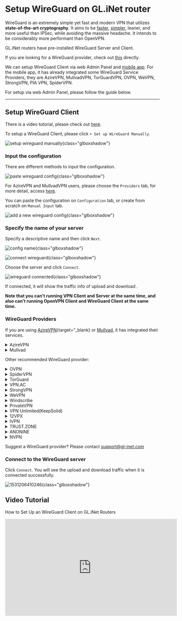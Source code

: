# Setup WireGuard on GL.iNet router

WireGuard is an extremely simple yet fast and modern VPN that utilizes **state-of-the-art cryptography**. It aims to be [faster](https://www.wireguard.com/performance/), [simpler](https://www.wireguard.com/quickstart/), leaner, and more useful than IPSec, while avoiding the massive headache. It intends to be considerably more performant than OpenVPN. 

GL.iNet routers have pre-installed WireGuard Server and Client.

If you are looking for a WireGuard provider, check out [this](#wireguard-providers) directly.

We can setup WireGuard Client via web Admin Panel and [mobile app](../mobile_app). For the mobile app, it has already integrated some WireGuard Service Providers, they are AzireVPN, MullvadVPN, TorGuardVPN, OVPN, WeVPN, StrongVPN, PIA VPN, SpiderVPN.

For setup via web Admin Panel, please follow the guide below.

---

## Setup WireGuard Client 

There is a video tutorial, please check out [here](#video-tutorial).

To setup a WireGuard Client, please click `+ Set up WireGuard Manually`.

![setup wireguard manually](https://static.gl-inet.com/docs/en/3/tutorials/wireguard_client/setup_wireguard_manually.png){class="glboxshadow"}

### Input the configuration

There are different methods to input the configuration.

![paste wireguard config](https://static.gl-inet.com/docs/en/3/tutorials/wireguard_client/paste_wireguard_config.png){class="glboxshadow"}

For AzireVPN and MullvadVPN users, please choose the `Providers` tab, for more detail, access [here](#wireguard-providers).

You can paste the configuration on `Configuration` tab, or create from scratch on `Manual Input` tab.

![add a new wireguard config](https://static.gl-inet.com/docs/en/3/tutorials/wireguard_client/add_a_new_wireguard_config.png){class="glboxshadow"}

### Specify the name of your server

Specify a descriptive name and then click `Next`.

![config name](https://static.gl-inet.com/docs/en/3/tutorials/wireguard_client/input_config_name.png){class="glboxshadow"}

![connect wireguard](https://static.gl-inet.com/docs/en/3/tutorials/wireguard_client/wireguard_connect.png){class="glboxshadow"}

Choose the server and click `Connect`.

![wireguard connected](https://static.gl-inet.com/docs/en/3/tutorials/wireguard_client/wireguard_connected.png){class="glboxshadow"}

If connected, it will show the traffic info of upload and download .

**Note that you can't running VPN Client and Server at the same time, and also can't running OpenVPN Client and WireGuard Client at the same time.**

### WireGuard Providers

If you are using [AzireVPN](https://www.azirevpn.com/aff/9x7wisg4){target="_blank} or [Mullvad](https://mullvad.net/), it has integrated their services.

<details>
  <summary>AzireVPN</summary>
  <p>
    Select <a href="https://www.azirevpn.com/aff/9x7wisg4" target="_blank">AzireVPN</a> as the provider, enter your User Name and Password and then click `Next`.
  </p>
  <p>
    <img class="glboxshadow" src="https://static.gl-inet.com/docs/en/3/tutorials/wireguard_client/azirevpn/setup_azirevpn.png" alt="Configuraion" />
  </p>
  <p>It will take several minutes to get configs, please be patient.</p>
</details>

<details>
<summary>Mullvad</summary>
  <p>
    Select Mullvad as the provider, enter your Account Number and then click "Add" to finish the WireGuard Client setup.
  </p>
  <p>
    <img class="glboxshadow" src="https://static.gl-inet.com/docs/en/3/tutorials/wireguard_client/mullvadvpn/setup_mullvadvpn.png" alt="Configuraion" />
  </p>
  <p>
    It will take several minutes to get configs, please be patient.
  </p>
</details>

Other recommended WireGuard provider:

<details>
  <summary>OVPN</summary>
  <p>
    <a href="https://www.ovpn.com/en?ref=glinet" target="_blank">Office Website</a>
  </p>
  <ol type="1">
    <li>
      <p>
        Login <a href="https://www.ovpn.com/en?ref=glinet" target="_blank">www.ovpn.com</a>, find the menu below to get WireGuard configuration files.
      </p>
      <p>
        <img class="glboxshadow" alt="" src="https://static.gl-inet.com/docs/en/3/tutorials/wireguard_client/ovpn/get_wireguard_configuration_files.jpg"/>
      </p>
    </li>
    <li>
      <p>Click Generate WireGuard keys, choose the server you wanted, then download the config.</p>
      <p>
        <img class="glboxshadow" alt="" src="https://static.gl-inet.com/docs/en/3/tutorials/wireguard_client/ovpn/download_wireguard_configuration_files.jpg"/>
      </p>
    </li>
    <li>
      <p>
        Open the config by text edit software, copy the content.
      </p>
      <p>
        The config may contain IPv6 content, as GL.iNet routers is not support IPv6 good enough, so please delete the IPv6 content. I have a example show below, the highlight content is the IPv6 content.
      </p>
      <p>
        <img class="glboxshadow" alt="remove wireguard ipv6 content" src="https://static.gl-inet.com/docs/en/3/tutorials/wireguard_client/ovpn/remove_wireguard_ipv6_content.jpg" />
      </p>
    </li>
    <li>
      <p>
        Login web Admin Panel, VPN --> WireGuard Client --> Set up WireGuard Manually
      </p>
      <p>
        <img class="glboxshadow" alt="setup wireguard manually" src="https://static.gl-inet.com/docs/en/3/tutorials/wireguard_client/setup_wireguard_manually.png" />
      </p>
    </li>
    <li>
      <p>
        Paste the configuration text to the Configuration windows. Click <b>Next</b>
      </p>
      <p>
        <img class="glboxshadow" alt="paste wireguard config" src="https://static.gl-inet.com/docs/en/3/tutorials/wireguard_client/add_a_new_wireguard_config.png" />
      </p>
    </li>
    <li>
      <p>
        Specify the name of your server and click <b>Add</b>
      </p>
      <p>
        <img class="glboxshadow" alt="input config name" src="https://static.gl-inet.com/docs/en/3/tutorials/wireguard_client/input_config_name.png" />
      </p>
    </li>
    <li>
      <p>
        Connect to the WireGuard server by clicking <b>Connect</b>
      </p>
      <p>
        <img class="glboxshadow" alt="connect wireguard" src="https://static.gl-inet.com/docs/en/3/tutorials/wireguard_client/wireguard_connect.png" />
      </p>
    </li>
    <li>
      <p>
        You will see the upload and download traffic when it is connected successfully.
      </p>
      <p>
        <img class="glboxshadow" alt="wiregaurd connected" src="https://static.gl-inet.com/docs/en/3/tutorials/wireguard_client/wireguard_connected.png" />
      </p>
    </li>
  </ol>
</details>

<details>
  <summary>SpiderVPN</summary>
  <p>
    <a href="https://spidervpn.org/#a_aid=5ddfa0372e7ff">Official Website</a>
  </p>
  <ol type="1">
    <li>
      <p>
        Login <a href="https://spidervpn.org/#a_aid=5ddfa0372e7ff">www.spidervpn.org</a>, find the section to get your VPN configuration. Follow the steps to get the configuration.
      </p>
      <p>
        <img class="glboxshadow" alt="get spider vpn configuration" src="https://static.gl-inet.com/docs/en/3/tutorials/wireguard_client/spidervpn/spidervpn_config_1.jpg" />
      </p>
    </li>
    <li>
      <p>Download the vpn configuration</p>
      <p>
        <img class="glboxshadow" alt="download spider vpn configuration" src="https://static.gl-inet.com/docs/en/3/tutorials/wireguard_client/spidervpn/spidervpn_config_2.jpg" />
      </p>
    </li>
    <li>
      <p>Open the config by text edit software, copy the content.</p>
    </li>
    <li>
      <p>Login web Admin Panel, VPN --> WireGuard Client --> Set up WireGuard Manually</p>
      <p>
        <img class="glboxshadow" alt="setup wireguard manually" src="https://static.gl-inet.com/docs/en/3/tutorials/wireguard_client/setup_wireguard_manually.png" />
      </p>
    </li>
    <li>
      <p>
        Paste the configuration text to the Configuration windows. You need to adjust the format, make sure there is a space on each side of the equals sign. Click <b>Next</b>
      </p>
      <p>
        <img class="glboxshadow" alt="paste wireguard config" src="https://static.gl-inet.com/docs/en/3/tutorials/wireguard_client/add_a_new_wireguard_config.png" />
      </p>
    </li>
    <li>
      <p>Specify the name of your server and click <b>Add</b></p>
      <p>
        <img class="glboxshadow" alt="input config name" src="https://static.gl-inet.com/docs/en/3/tutorials/wireguard_client/input_config_name.png" />
      </p>
    </li>
    <li>
      <p>Connect to the WireGuard server by clicking <b>Connect</b></p>
      <p>
        <img class="glboxshadow" alt="connect wireguard" src="https://static.gl-inet.com/docs/en/3/tutorials/wireguard_client/wireguard_connect.png" />
      </p>
    </li>
    <li>
      <p>You will see the upload and download traffic when it is connected successfully.</p>
      <p>
        <img class="glboxshadow" alt="wiregaurd connected" src="https://static.gl-inet.com/docs/en/3/tutorials/wireguard_client/wireguard_connected.png" />
      </p>
    </li>
</details>

<details>
  <summary>TorGuard</summary>
  <p>
    <a href="https://torguard.net/aff.php?aff=3040" target="_blank">Official Website</a>
  </p>
  <ol type="1">
    <li>
      <p>
        If you are using <a href="https://torguard.net/aff.php?aff=3040" target="_blank">TorGuard</a>, you need to login the control panel and find <b>Config Generator</b> from the <b>Tools</b> menu. 
      </p>
      <p>
        <img class="glboxshadow" alt="torguard enable wireguard access" src="https://static.gl-inet.com/docs/en/3/tutorials/wireguard_client/torguard/torguard_menu.jpg" />
      </p>
    </li>
    <li>
      <p>
        On the Config Generator page, choose <b>VPN Tunnel type</b> to WireGuard, select <b>VPN Server</b>, input <b>VPN Username</b> and <b>VPN Password</b>, click <b>Generate Config</b> button, wait a second, you will find the config on <b>Config Output</b> section.
      </p>
      <p>
        <img class="glboxshadow" alt="torguard generate wireguard config" src="https://static.gl-inet.com/docs/en/3/tutorials/wireguard_client/torguard/torguard_generate_wireguard_config.png" />
      </p>
      <p>
        You can find the <b>VPN Username</b> and <b>VPN Password</b> below
      </p>
      <p>
        <img class="glboxshadow" alt="torguard vpn username vpn password" src="https://static.gl-inet.com/docs/en/3/tutorials/wireguard_client/torguard/torguard_vpnusername_vpnpassword.png" />
      </p>
    </li>
    <li>
      <p>
        Copy the config content. Please note that the first line is <b># TorGuard WireGuard Config</b>, delete the first line before copy it.
      </p>
    </li>
    <li>
      <p>Login web Admin Panel, VPN --> WireGuard Client --> Set up WireGuard Manually</p>
      <p>
        <img class="glboxshadow" alt="setup wireguard manually" src="https://static.gl-inet.com/docs/en/3/tutorials/wireguard_client/setup_wireguard_manually.png" />
      </p>
    </li>
    <li>
      <p>Paste the configuration text to the Configuration windows. Click <b>Next</b></p>
      <p>
        <img class="glboxshadow" alt="paste wireguard config" src="https://static.gl-inet.com/docs/en/3/tutorials/wireguard_client/add_a_new_wireguard_config.png" />
      </p>
    </li>
    <li>
      <p>Specify the name of your server and click <b>Add</b></p>
      <p>
        <img class="glboxshadow" alt="input config name" src="https://static.gl-inet.com/docs/en/3/tutorials/wireguard_client/input_config_name.png" />
      </p>
    </li>
    <li>
      <p>Connect to the WireGuard server by clicking <b>Connect</b></p>
      <p>
        <img class="glboxshadow" alt="connect wireguard" src="https://static.gl-inet.com/docs/en/3/tutorials/wireguard_client/wireguard_connect.png" />
      </p>
    </li>
    <li>
      <p>You will see the upload and download traffic when it is connected successfully.</p>
      <p>
        <img class="glboxshadow" alt="wiregaurd connected" src="https://static.gl-inet.com/docs/en/3/tutorials/wireguard_client/wireguard_connected.png" />
      </p>
    </li>
  </ol>
  <p>
    <a href="https://torguard.net/knowledgebase.php?action=displayarticle&id=250" target="_blank">Refer link</a>
  </p>
</details>

<details>
  <summary>VPN.AC</summary>
  <p>
    <a href="https://vpn.ac/aff.php?aff=1424" target="_blank">Official Website</a>
  </p>
  <ol type="1">
    <li>
      <p>If you are using <a href="https://vpn.ac/aff.php?aff=1424" target="_blank">VPN.AC</a>, you need to login the control panel and find WireGuard Manager from the "Services" menu. </p>
      <p><img class="glboxshadow" alt="VPN.AC WireGuard Manager" src="https://static.gl-inet.com/docs/en/3/tutorials/wireguard_client/vpnac/vpn.ac_wireguard_manager.jpg" /></p>
    </li>
    <li>
      <p>Create the config and download.</p>
      <p><img class="glboxshadow" alt="VPN.AC create wireguard profiles" src="https://static.gl-inet.com/docs/en/3/tutorials/wireguard_client/vpnac/vpn.ac_create_wireguard_profiles.jpg" /></p>
    </li>
    <li>
      <p>Extract file, open the config by text edit software, copy the content.</p>
    </li>
    <li>
      <p>Login web Admin Panel, VPN --> WireGuard Client --> Set up WireGuard Manually</p>
      <p><img class="glboxshadow" alt="setup wireguard manually" src="https://static.gl-inet.com/docs/en/3/tutorials/wireguard_client/setup_wireguard_manually.png" /></p>
    </li>
    <li>
      <p>Paste the configuration text to the Configuration windows. Click <b>Next</b></p>
      <p><img class="glboxshadow" alt="paste wireguard config" src="https://static.gl-inet.com/docs/en/3/tutorials/wireguard_client/add_a_new_wireguard_config.png" /></p>
    </li>
    <li>
      <p>Specify the name of your server and click <b>Add</b></p>
      <p><img class="glboxshadow" alt="input config name" src="https://static.gl-inet.com/docs/en/3/tutorials/wireguard_client/input_config_name.png" /></p>
    </li>
    <li>
      <p>Connect to the WireGuard server by clicking <b>Connect</b></p>
      <p><img class="glboxshadow" alt="connect wireguard" src="https://static.gl-inet.com/docs/en/3/tutorials/wireguard_client/wireguard_connect.png" /></p>
    </li>
    <li>
      <p>You will see the upload and download traffic when it is connected successfully.</p>
      <p><img class="glboxshadow" alt="wiregaurd connected" src="https://static.gl-inet.com/docs/en/3/tutorials/wireguard_client/wireguard_connected.png" /></p>
    </li>
  </ol>
</details>

<details>
  <summary>StrongVPN</summary>
  <p>
    <a href="https://strongvpn.com/?tr_aid=5ac44bd241ca7" target="_blank">Official Website</a>
  </p>
  <ol type="1">
    <li>
      <p>If you are using <a href="https://strongvpn.com/?tr_aid=5ac44bd241ca7" target="_blank">StrongVPN</a>, sign in at <a href="https://wg.strongvpn.com" target="_blank">https://wg.strongvpn.com</a></p>
    </li>
    <li>
      <p>Select a location from the drop down menu, click <b>GENERATE</b>, open the downloaded text file.</p>
      <p><img class="glboxshadow" alt="strongvpn wireguard configuration generator" src="https://static.gl-inet.com/docs/en/3/tutorials/wireguard_client/strongvpn/strongvpn_wireguard_configuration_generator.png" /></p>
    </li>
    <li>
      <p>Open the config by text edit software, copy the content.</p>
    </li>
    <li>
      <p>Login web Admin Panel, VPN --> WireGuard Client --> Set up WireGuard Manually</p>
      <p><img class="glboxshadow" alt="setup wireguard manually" src="https://static.gl-inet.com/docs/en/3/tutorials/wireguard_client/setup_wireguard_manually.png" /></p>
    </li>
    <li>
      <p>Paste the configuration text to the Configuration windows. Click <b>Next</b></p>
      <p><img class="glboxshadow" alt="paste wireguard config" src="https://static.gl-inet.com/docs/en/3/tutorials/wireguard_client/add_a_new_wireguard_config.png" /></p>
    </li>
    <li>
      <p>Specify the name of your server and click <b>Add</b></p>
      <p><img class="glboxshadow" alt="input config name" src="https://static.gl-inet.com/docs/en/3/tutorials/wireguard_client/input_config_name.png" /></p>
    </li>
    <li>
      <p>Connect to the WireGuard server by clicking <b>Connect</b></p>
      <p><img class="glboxshadow" alt="connect wireguard" src="https://static.gl-inet.com/docs/en/3/tutorials/wireguard_client/wireguard_connect.png" /></p>
    </li>
    <li>
      <p>You will see the upload and download traffic when it is connected successfully.</p>
      <p><img class="glboxshadow" alt="wiregaurd connected" src="https://static.gl-inet.com/docs/en/3/tutorials/wireguard_client/wireguard_connected.png" /></p>
    </li>
  </ol>
  <p>
    <a href="https://support.strongvpn.com/hc/en-us/articles/360035942554-WireGuard-GLiNet-Routers" target="_blank">Refer link</a>
  </p>
</details>

<details>
  <summary>WeVPN</summary>
  <p><a href="https://www.wevpn.com/aff/glinet" target="_blank">Official Website</a></p>
  <ol type="1">
    <li>
      <p>Access the Members Area to make a custom config using the Config Generator.</p>
      <p><img class="glboxshadow" alt="wevpn manual configuration generator" src="https://static.gl-inet.com/docs/en/3/tutorials/wireguard_client/wevpn/wevpn_1.jpg" /></p>
    </li>
    <li>
      <p>When you select the WireGuard protocol, you will need to select <b>Add device</b> for the region selected.</p>
      <p><img class="glboxshadow" alt="wevpn manual configuration generator" src="https://static.gl-inet.com/docs/en/3/tutorials/wireguard_client/wevpn/wevpn_2.jpg" /></p>
    </li>
    <li>
      <p>Select the Download option. Open it by a text editor, copy the content.</p>
    </li>
    <li>
      <p>Login web Admin Panel, VPN --> WireGuard Client --> Set up WireGuard Manually</p>
      <p><img class="glboxshadow" alt="setup wireguard manually" src="https://static.gl-inet.com/docs/en/3/tutorials/wireguard_client/setup_wireguard_manually.png" /></p>
    </li>
    <li>
      <p>Paste the configuration text to the Configuration windows. Click <b>Next</b></p>
      <p><img class="glboxshadow" alt="paste wireguard config" src="https://static.gl-inet.com/docs/en/3/tutorials/wireguard_client/add_a_new_wireguard_config.png" /></p>
    </li>
    <li>
      <p>Specify the name of your server and click <b>Add</b></p>
      <p><img class="glboxshadow" alt="input config name" src="https://static.gl-inet.com/docs/en/3/tutorials/wireguard_client/input_config_name.png" /></p>
    </li>
    <li>
      <p>Connect to the WireGuard server by clicking <b>Connect</b></p>
      <p><img class="glboxshadow" alt="connect wireguard" src="https://static.gl-inet.com/docs/en/3/tutorials/wireguard_client/wireguard_connect.png" /></p>
    </li>
    <li>
      <p>You will see the upload and download traffic when it is connected successfully.</p>
      <p><img class="glboxshadow" alt="wiregaurd connected" src="https://static.gl-inet.com/docs/en/3/tutorials/wireguard_client/wireguard_connected.png" /></p>
    </li>
  </ol>
  <p><a href="https://wevpn.com/support/hc/en-us/search/click?data=BAh7CjoHaWRsKwgmhcHUUwA6CXR5cGVJIgxhcnRpY2xlBjoGRVQ6CHVybEkiTWh0dHBzOi8vd2V2cG4uemVuZGVzay5jb20vaGMvZW4tdXMvYXJ0aWNsZXMvMzYwMDUxNzM3ODk0LVdpcmVndWFyZC1TZXR1cAY7B1Q6DnNlYXJjaF9pZEkiKTg1MzYyYTliLTFiNjQtNDgxZi1hOTZiLTIzMTE3NzQ4ZGMwMwY7B0Y6CXJhbmtpBg%3D%3D--708754fd43f05b5496036ebe0747c5a6dac84bf3">Refer link</a></p>
</details>

<details>
  <summary>Windscribe</summary>
  <p><a href="https://windscribe.com/" target="_blank">Official Website</a></p>
  <ol type="1">
    <li>
      <p>Login then access the <a href="https://windscribe.com/getconfig/wireguard">WireGuard Config Generator</a>. Select location and port you'd like to use, then click Download Config.</p>
      <p><img class="glboxshadow" alt="windscribe WireGuard Config Generator" src="https://static.gl-inet.com/docs/en/3/tutorials/wireguard_client/windscribe/windscribe_01.jpg" /></p>
    </li>
    <li>
      <p>Open it by a text editor, copy the content.</p>
    </li>
    <li>
      <p>Login web Admin Panel, VPN --> WireGuard Client --> Set up WireGuard Manually</p>
      <p><img class="glboxshadow" alt="setup wireguard manually" src="https://static.gl-inet.com/docs/en/3/tutorials/wireguard_client/setup_wireguard_manually.png" /></p>
    </li>
    <li>
      <p>Paste the configuration text to the Configuration windows. Click <b>Next</b></p>
      <p><img class="glboxshadow" alt="paste wireguard config" src="https://static.gl-inet.com/docs/en/3/tutorials/wireguard_client/add_a_new_wireguard_config.png" /></p>
    </li>
    <li>
      <p>Specify the name of your server and click <b>Add</b></p>
      <p><img class="glboxshadow" alt="input config name" src="https://static.gl-inet.com/docs/en/3/tutorials/wireguard_client/input_config_name.png" /></p>
    </li>
    <li>
      <p>Connect to the WireGuard server by clicking <b>Connect</b></p>
      <p><img class="glboxshadow" alt="connect wireguard" src="https://static.gl-inet.com/docs/en/3/tutorials/wireguard_client/wireguard_connect.png" /></p>
    </li>
    <li>
      <p>You will see the upload and download traffic when it is connected successfully.</p>
      <p><img class="glboxshadow" alt="wiregaurd connected" src="https://static.gl-inet.com/docs/en/3/tutorials/wireguard_client/wireguard_connected.png" /></p>
    </li>
  </ol>
  </ol>
</details>

<details>
  <summary>PrivateVPN</summary>
  <p><a href="https://affiliate.privatevpn.com/scripts/click.php?a_aid=5e3a511658bc3" target="_blank">Official Website</a></p>
  <ol type="1">
    <li>
      <p>Login then access the <a href="https://privatevpn.com/control-panel" target="_blank">Control panel</a></p>
      <p><img class="glboxshadow" alt="PrivateVPN Control panel" src="https://static.gl-inet.com/docs/en/3/tutorials/wireguard_client/privatevpn/privatevpn_wireguard_1.jpg" /></p>
    </li>
    <li>
      <p>Select a server</p>
      <p><img class="glboxshadow" alt="select a server" src="https://static.gl-inet.com/docs/en/3/tutorials/wireguard_client/privatevpn/privatevpn_wireguard_2.jpg" /></p>
    </li>
    <li>
      <p>Click GENERATE CONFIG, then copy the config.</p>
      <p><img class="glboxshadow" alt="generate config" src="https://static.gl-inet.com/docs/en/3/tutorials/wireguard_client/privatevpn/privatevpn_wireguard_3.jpg" /></p>
    </li>
    <li>
      <p>Paste the configuration text to the Configuration windows. Click <b>Next</b></p>
      <p><img class="glboxshadow" alt="paste wireguard config" src="https://static.gl-inet.com/docs/en/3/tutorials/wireguard_client/add_a_new_wireguard_config.png" /></p>
    </li>
    <li>
      <p>Specify the name of your server and click <b>Add</b></p>
      <p><img class="glboxshadow" alt="input config name" src="https://static.gl-inet.com/docs/en/3/tutorials/wireguard_client/input_config_name.png" /></p>
    </li>
    <li>
      <p>Connect to the WireGuard server by clicking <b>Connect</b></p>
      <p><img class="glboxshadow" alt="connect wireguard" src="https://static.gl-inet.com/docs/en/3/tutorials/wireguard_client/wireguard_connect.png" /></p>
    </li>
    <li>
      <p>You will see the upload and download traffic when it is connected successfully.</p>
      <p><img class="glboxshadow" alt="wiregaurd connected" src="https://static.gl-inet.com/docs/en/3/tutorials/wireguard_client/wireguard_connected.png" /></p>
    </li>
  </ol>
</details>

<details>
  <summary>VPN Unlimited(KeepSolid)</summary>
  <p>
    <a href="https://keepsolid.g2afse.com/click?pid=270&offer_id=7" target="_blank">Official Website</a>
  </p>
  <ol type="1">
    <li>
      <p>If you are using <a href="https://keepsolid.g2afse.com/click?pid=270&offer_id=7" target="_blank">VPN Unlimited</a>, sign in to your <a href="https://my.keepsolid.com/" target="_blank">User Office</a> > select the VPN Unlimited® application > click <b>Manage</b>.</p>
      <p><img class="glboxshadow" alt="vpn unlimited setup on gl.inet router" src="https://static.gl-inet.com/docs/en/3/tutorials/wireguard_client/vpnunlimited/01.jpg" /></p>
    </li>
    <li>
      <p>Press the field under <b>Device</b> and click <b>Manually create a new device…</b> > set it’s custom name, for example WireGuard  > choose appropriate location of the <b>Server</b> > select the <b>WireGuard</b>® protocol from the dropdown menu > click <b>Generate</b>. </p>
      <p><img class="glboxshadow" alt="vpn unlimited setup on gl.inet router" src="https://static.gl-inet.com/docs/en/3/tutorials/wireguard_client/vpnunlimited/02.jpg" /></p>
    </li>
    <li>
      <p>The configuration parameters will then appear below in the text format. You’ll need them for further configuration of your GL.iNet router.</p>
      <p><img class="glboxshadow" alt="vpn unlimited setup on gl.inet router" src="https://static.gl-inet.com/docs/en/3/tutorials/wireguard_client/vpnunlimited/03.jpg" /></p>
    </li>
    <li>
      <p>Login web Admin Panel, VPN --> WireGuard Client --> Set up WireGuard Manually</p>
      <p><img class="glboxshadow" alt="setup wireguard manually" src="https://static.gl-inet.com/docs/en/3/tutorials/wireguard_client/setup_wireguard_manually.png" /></p>
    </li>
    <li>
      <p>
        The <b>Add a New WireGuard</b>® <b>Client</b> window will appear. In the <b>Configuration</b> tab, paste the details of the manual configuration settings you’ve generated before: 
      </p>
      <p>
      [Interface]</br>
      PrivateKey = <i>paste the PrivateKey from your User Office</i></br>
      ListenPort = <i>paste the ListenPort details</i></br>
      Address = <i>paste Address information</i></br>
      DNS = <i>paste DNS details from the User Office</i></br>
      </br>
      [Peer]</br>
      PublicKey = <i>paste PublicKey from the User Office</i></br>
      PresharedKey = <i>paste PresharedKey details</i></br>
      AllowedIPs = <i>paste AllowedIPs details</i></br>
      Endpoint = <i>paste Endpoint information</i></br>
      </p>
      <p><img class="glboxshadow" alt="vpn unlimited setup on gl.inet router" src="https://static.gl-inet.com/docs/en/3/tutorials/wireguard_client/vpnunlimited/add_a_new_wireguard_config.png" /></p>
      <p>Once completed, click <b>Add</b>.</p>
    </li>
    <li>
      <p>Specify the name of your server and click <b>Add</b></p>
      <p><img class="glboxshadow" alt="input config name" src="https://static.gl-inet.com/docs/en/3/tutorials/wireguard_client/input_config_name.png" /></p>
    </li>
    <li>
      <p>Connect to the WireGuard server by clicking <b>Connect</b></p>
      <p><img class="glboxshadow" alt="connect wireguard" src="https://static.gl-inet.com/docs/en/3/tutorials/wireguard_client/wireguard_connect.png" /></p>
    </li>
    <li>
      <p>You will see the upload and download traffic when it is connected successfully.</p>
      <p><img class="glboxshadow" alt="wiregaurd connected" src="https://static.gl-inet.com/docs/en/3/tutorials/wireguard_client/wireguard_connected.png" /></p>
    </li>
  </ol>
  <p><a href="https://www.vpnunlimitedapp.com/help/manuals/wireguard-setup-on-glinet-router" target="_blank">Refer link</a></p>
</details>


<details>
  <summary>12VPX</summary>
  <p><a href="https://12vpx.com/?aff=1174" target="_blank">Official Website</a></p>
  <ol type="1">
  <li>
    <p>If you are using <a href="https://12vpx.com/?aff=1174" target="_blank">12VPX</a>, login then access <a href="https://12vpx.com/setup/wireguard" target="_blank">this page</a>, you will see the configs of all servers.
  </li>
  <li>
    <p>Copy the WireGuard config.</p>
  </li>
  <li>
    <p>Login web Admin Panel, VPN --> WireGuard Client --> Set up WireGuard Manually</p>
    <p><img class="glboxshadow" alt="setup wireguard manually" src="https://static.gl-inet.com/docs/en/3/tutorials/wireguard_client/setup_wireguard_manually.png" /></p>
  </li>
  <li>
    <p>Paste the configuration text to the Configuration windows. Click <b>Next</b></p>
    <p><img class="glboxshadow" alt="paste wireguard config" src="https://static.gl-inet.com/docs/en/3/tutorials/wireguard_client/add_a_new_wireguard_config.png" /></p>
  </li>
  <li>
    <p>Specify the name of your server and click <b>Add</b></p>
    <p><img class="glboxshadow" alt="input config name" src="https://static.gl-inet.com/docs/en/3/tutorials/wireguard_client/input_config_name.png" /></p>
  </li>
  <li>
    <p>Connect to the WireGuard server by clicking <b>Connect</b></p>
    <p><img class="glboxshadow" alt="connect wireguard" src="https://static.gl-inet.com/docs/en/3/tutorials/wireguard_client/wireguard_connect.png" /></p>
  </li>
  <li>
    <p>You will see the upload and download traffic when it is connected successfully.</p>
    <p><img class="glboxshadow" alt="wiregaurd connected" src="https://static.gl-inet.com/docs/en/3/tutorials/wireguard_client/wireguard_connected.png" /></p>
  </li>
</details>


<details>
  <summary>IVPN</summary>
  <p><a href="https://www.ivpn.net/" target="_blank">Official Website</a></p>
  <ol type="1">
    <li>
      <p>If you are using <a href="https://www.ivpn.net/" target="_blank">IVPN</a>, you need to generate the WireGuard config manually. Follow the guide base on your OS.</p>
      <p><a href="https://www.ivpn.net/setup/windows-10-wireguard/" target="_blank">Windows</a>, <a href="https://www.ivpn.net/setup/macos-wireguard/" target="_blank">macOS</a>, <a href="https://www.ivpn.net/setup/linux-wireguard/" target="_blank">Linux</a></p>
    </li>
    <li>
      <p>After generated the config, copy it.</p>
    </li>
    <li>
      <p>Login web Admin Panel, VPN --> WireGuard Client --> Set up WireGuard Manually</p>
      <p><img class="glboxshadow" alt="setup wireguard manually" src="https://static.gl-inet.com/docs/en/3/tutorials/wireguard_client/setup_wireguard_manually.png" /></p>
    </li>
    <li>
      <p>Paste the configuration text to the Configuration windows. Click <b>Next</b></p>
      <p><img class="glboxshadow" alt="paste wireguard config" src="https://static.gl-inet.com/docs/en/3/tutorials/wireguard_client/add_a_new_wireguard_config.png" /></p>
    </li>
    <li>
      <p>Specify the name of your server and click <b>Add</b></p>
      <p><img class="glboxshadow" alt="input config name" src="https://static.gl-inet.com/docs/en/3/tutorials/wireguard_client/input_config_name.png" /></p>
    </li>
    <li>
      <p>Connect to the WireGuard server by clicking <b>Connect</b></p>
      <p><img class="glboxshadow" alt="connect wireguard" src="https://static.gl-inet.com/docs/en/3/tutorials/wireguard_client/wireguard_connect.png" /></p>
    </li>
    <li>
      <p>You will see the upload and download traffic when it is connected successfully.</p>
      <p><img class="glboxshadow" alt="wiregaurd connected" src="https://static.gl-inet.com/docs/en/3/tutorials/wireguard_client/wireguard_connected.png" /></p>
    </li>
  </ol>
  <p><a href="https://www.ivpn.net/setup/gnu-linux-wireguard.html" target="_blank">Refer link</a></p>
</details>


<details>
  <summary>TRUST.ZONE</summary>
  <p><a href="https://trust.zone/" target="_blank">Official Website</a></p>
  <ol type="1">
    <li>
      <p>Access <a href="https://trust.zone/setup">https://trust.zone/setup</a> and login</p>
    </li>
    <li>
      <p>Scroll down to the WireGuard section, choose the port you want, then download a config of specific server or a zip file of all configs</p>
    </li>
    <li>
      <p>Extract and open it by a text editor, copy the content.</p>
    </li>
    <li>
      <p>Login web Admin Panel, VPN --> WireGuard Client --> Set up WireGuard Manually</p>
      <p><img class="glboxshadow" alt="setup wireguard manually" src="https://static.gl-inet.com/docs/en/3/tutorials/wireguard_client/setup_wireguard_manually.png" /></p>
    </li>
    <li>
      <p>Paste the configuration text to the Configuration windows. Click <b>Next</b></p>
      <p><img class="glboxshadow" alt="paste wireguard config" src="https://static.gl-inet.com/docs/en/3/tutorials/wireguard_client/add_a_new_wireguard_config.png" /></p>
    </li>
    <li>
      <p>Specify the name of your server and click <b>Add</b></p>
      <p><img class="glboxshadow" alt="input config name" src="https://static.gl-inet.com/docs/en/3/tutorials/wireguard_client/input_config_name.png" /></p>
    </li>
    <li>
      <p>Connect to the WireGuard server by clicking <b>Connect</b></p>
      <p><img class="glboxshadow" alt="connect wireguard" src="https://static.gl-inet.com/docs/en/3/tutorials/wireguard_client/wireguard_connect.png" /></p>
    </li>
    <li>
      <p>You will see the upload and download traffic when it is connected successfully.</p>
      <p><img class="glboxshadow" alt="wiregaurd connected" src="https://static.gl-inet.com/docs/en/3/tutorials/wireguard_client/wireguard_connected.png" /></p>
    </li>
  </ol>
</details>


<details>
  <summary>ANONINE</summary>
  <p><a href="https://anonine.com/" target="_blank">Official Website</a></p>
  <ol type="1">
    <li>
      <p>Fellow the guide below to generate WireGuard configs.
      <p><a href="https://help.anonine.com/support/solutions/articles/5000817193-anonine-wireguard-installation-guide-for-windows-10" target="_blank">Windows</a>, <a href="https://help.anonine.com/support/solutions/articles/5000817206-anonine-wireguard-installation-guide-for-macos" target="_blank">macOS</a>, <a href="https://help.anonine.com/support/solutions/articles/5000817191--anonine-wireguard-installation-guide-for-ubuntu-18-04" target="_blank">Ubuntu</a>, <a href="https://help.anonine.com/support/solutions/articles/5000817310--anonine-wireguard-installation-for-android" target="_blank">Android</a>, <a href="https://help.anonine.com/support/solutions/articles/5000823286--anonine-wireguard-installation-for-ios" target="_blank">iOS</a></p>
    </li>
    <li>
      <p>After generated the config, copy it.</p>
    </li>
    <li>
      <p>Login web Admin Panel, VPN --> WireGuard Client --> Set up WireGuard Manually</p>
      <p><img class="glboxshadow" alt="setup wireguard manually" src="https://static.gl-inet.com/docs/en/3/tutorials/wireguard_client/setup_wireguard_manually.png" /></p>
    </li>
    <li>
      <p>Paste the configuration text to the Configuration windows. Click <b>Next</b></p>
      <p><img class="glboxshadow" alt="paste wireguard config" src="https://static.gl-inet.com/docs/en/3/tutorials/wireguard_client/add_a_new_wireguard_config.png" /></p>
    </li>
    <li>
      <p>Specify the name of your server and click <b>Add</b></p>
      <p><img class="glboxshadow" alt="input config name" src="https://static.gl-inet.com/docs/en/3/tutorials/wireguard_client/input_config_name.png" /></p>
    </li>
    <li>
      <p>Connect to the WireGuard server by clicking <b>Connect</b></p>
      <p><img class="glboxshadow" alt="connect wireguard" src="https://static.gl-inet.com/docs/en/3/tutorials/wireguard_client/wireguard_connect.png" /></p>
    </li>
    <li>
      <p>You will see the upload and download traffic when it is connected successfully.</p>
      <p><img class="glboxshadow" alt="wiregaurd connected" src="https://static.gl-inet.com/docs/en/3/tutorials/wireguard_client/wireguard_connected.png" /></p>
    </li>
  </ol>
</details>


<details>
  <summary>NVPN</summary>
  <p><a href="https://www.nvpn.net/" target="_blank">Official Website</a></p>
  <ol type="1">
    <li>
      <p>Fellow the guide <a href="https://support.nvpn.net/Knowledgebase/Article/View/428/0/how-to-use-our-wireguard#windows" target="_blank">here</a> to create the config.</p>
    </li>
    <li>
      <p>After generated the config, copy it.</p>
    </li>
    <li>
      <p>Login web Admin Panel, VPN --> WireGuard Client --> Set up WireGuard Manually</p>
      <p><img class="glboxshadow" alt="setup wireguard manually" src="https://static.gl-inet.com/docs/en/3/tutorials/wireguard_client/setup_wireguard_manually.png" /></p>
    </li>
    <li>
      <p>Paste the configuration text to the Configuration windows. Click <b>Next</b></p>
      <p><img class="glboxshadow" alt="paste wireguard config" src="https://static.gl-inet.com/docs/en/3/tutorials/wireguard_client/add_a_new_wireguard_config.png" /></p>
    </li>
    <li>
      <p>Specify the name of your server and click <b>Add</b></p>
      <p><img class="glboxshadow" alt="input config name" src="https://static.gl-inet.com/docs/en/3/tutorials/wireguard_client/input_config_name.png" /></p>
    </li>
    <li>
      <p>Connect to the WireGuard server by clicking <b>Connect</b></p>
      <p><img class="glboxshadow" alt="connect wireguard" src="https://static.gl-inet.com/docs/en/3/tutorials/wireguard_client/wireguard_connect.png" /></p>
    </li>
    <li>
      <p>You will see the upload and download traffic when it is connected successfully.</p>
      <p><img class="glboxshadow" alt="wiregaurd connected" src="https://static.gl-inet.com/docs/en/3/tutorials/wireguard_client/wireguard_connected.png" /></p>
    </li>
  </ol>
</details>

Suggest a WireGuard provider? Please contact [support@gl-inet.com](mailto:support@gl-inet.com)

### Connect to the WireGuard server

Click `Connect`. You will see the upload and download traffic when it is connected successfully.

![1531206410246](https://static.gl-inet.com/docs/en/3/tutorials/wireguard_client/connect_wireguard.png){class="glboxshadow"}

## Video Tutorial

How to Set Up an WireGuard Client on GL.iNet Routers

<iframe width="560" height="315" src="https://www.youtube.com/embed/oTrche1jprQ" title="YouTube video player" frameborder="0" allow="accelerometer; autoplay; clipboard-write; encrypted-media; gyroscope; picture-in-picture" allowfullscreen></iframe>
